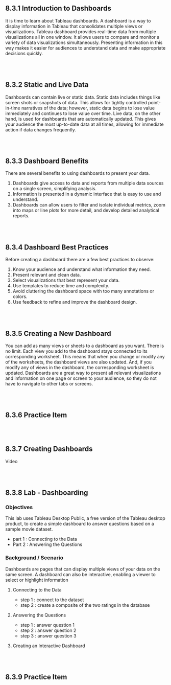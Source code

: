 ## 8.3.1 Introduction to Dashboards
It is time to learn about Tableau dashboards. A dashboard is a way to display information in Tableau that consolidates multiple views or visualizations.
Tableau dashboard provides real-time data from multiple visualizations all in one window. It allows users to compare and monitor a variety of data visualizations simultaneously. Presenting information in this way makes it easier for audiences to understand data and make appropriate decisions quickly.

<br/><br/>

## 8.3.2 Static and Live Data
Dashboards can contain live or static data. Static data includes things like screen shots or snapshots of data. This allows for tightly controlled point-in-time narratives of the data; however, static data begins to lose value immediately and continues to lose value over time. Live data, on the other hand, is used for dashboards that are automatically updated. This gives your audience the most up-to-date data at all times, allowing for immediate action if data changes frequently.

<br/><br/>

## 8.3.3 Dashboard Benefits
There are several benefits to using dashboards to present your data.
1. Dashboards give access to data and reports from multiple data sources on a single screen, simplifying analysis.
2. Information is presented in a dynamic interface that is easy to use and understand.
3. Dashboards can allow users to filter and isolate individual metrics, zoom into maps or line plots for more detail, and develop detailed analytical reports.

<br/><br/>

## 8.3.4 Dashboard Best Practices
Before creating a dashboard there are a few best practices to observe:
1. Know your audience and understand what information they need.
2. Present relevant and clean data.
3. Select visualizations that best represent your data.
4. Use templates to reduce time and complexity.
5. Avoid cluttering the dashboard space with too many annotations or colors.
6. Use feedback to refine and improve the dashboard design.

<br/><br/>

## 8.3.5 Creating a New Dashboard
You can add as many views or sheets to a dashboard as you want. There is no limit.
Each view you add to the dashboard stays connected to its corresponding worksheet. This means that when you change or modify any of the worksheets, the dashboard views are also updated. And, if you modify any of views in the dashboard, the corresponding worksheet is updated.
Dashboards are a great way to present all relevant visualizations and information on one page or screen to your audience, so they do not have to navigate to other tabs or screens.

<br/><br/>

## 8.3.6 Practice Item

<br/><br/>

## 8.3.7 Creating Dashboards

Video

<br/><br/>

## 8.3.8 Lab - Dashboarding

### Objectives
This lab uses Tableau Desktop Public, a free version of the Tableau desktop product, to create a simple dashboard to answer questions based on a sample movie dataset.
- part 1 : Connecting to the Data
- Part 2 : Answering the Questions

### Background / Scenario
Dashboards are pages that can display multiple views of your data on the same screen. A dashboard can also be interactive, enabling a viewer to select or highlight information

1. Connecting to the Data
    - step 1 : connect to the dataset
    - step 2 : create a composite of the two ratings in the database

2. Answering the Questions
    - step 1 : answer question 1
    - step 2 : answer question 2
    - step 3 : answer question 3

3. Creating an Interactive Dashboard

<br/><br/>

## 8.3.9 Practice Item

<br/>